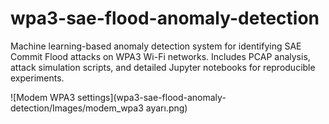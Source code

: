 # wpa3-sae-flood-anomaly-detection
Machine learning-based anomaly detection system for identifying SAE Commit Flood attacks on WPA3 Wi-Fi networks. Includes PCAP analysis, attack simulation scripts, and detailed Jupyter notebooks for reproducible experiments.

![Modem WPA3 settings](wpa3-sae-flood-anomaly-detection/Images/modem_wpa3 ayarı.png)
